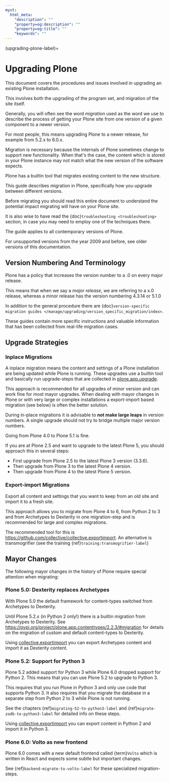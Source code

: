 ```yaml
---
myst:
  html_meta:
    "description": ""
    "property=og:description": ""
    "property=og:title": ""
    "keywords": ""
---
```


(upgrading-plone-label)=

# Upgrading Plone

This document covers the procedures and issues involved in upgrading an existing Plone installation.

This involves both the upgrading of the program set, and migration of the site itself.

Generally, you will often see the word *migration* used as the word we use to describe the process of getting your Plone site
from one version of a given component to a newer version.

For most people, this means upgrading Plone to a newer release, for example from 5.2.x to 6.0.x.

Migration is necessary because the internals of Plone sometimes change to support new functionality.
When that's the case, the content which is stored in your Plone instance may not match what the new version of the software expects.

Plone has a builtin tool that migrates existing content to the new structure.

This guide describes migration in Plone, specifically how you upgrade between different versions.

Before migrating you should read this entire document to understand the potential impact migrating will have on your Plone site.

It is also wise to have read the {doc}`troubleshooting <troubleshooting>` section, in case you may need to employ one of the techniques there.

The guide applies to all contemporary versions of Plone.

For unsupported versions from the year 2009 and before, see older versions of this documentation.

## Version Numbering And Terminology

Plone has a policy that increases the version number to a .0 on every major release.

This means that when we say a *major release*, we are referring to a x.0 release, whereas a minor release has the version numbering 4.3.14 or 5.1.0

In addition to the general procedure there are {doc}`version-specific migration guides </manage/upgrading/version_specific_migration/index>`.

These guides contain more specific instructions and valuable information that has been collected from real-life migration cases.

## Upgrade Strategies

### Inplace Migrations

A inplace migration means the content and settings of a Plone installation are being updated while Plone is running.
These upgrades use a builtin tool and basically run upgrade-steps that are collected in [plone.app.upgrade](https://github.com/plone/plone.app.upgrade/).

This approach is recommended for all upgrades of minor version and can work fine for most mayor upgrades.
When dealing with mayor changes in Plone or with very large or complex installations a export-import based migration (see below) is often the better solution.

During in-place migrations it is advisable to **not make large leaps** in version numbers.
A single upgrade should not try to bridge multiple major version numbers.

Going from Plone 4.0 to Plone 5.1 is fine.

If you are at Plone 2.5 and want to upgrade to the latest Plone 5, you should approach this in several steps:

- First upgrade from Plone 2.5 to the latest Plone 3 version (3.3.6).
- Then upgrade from Plone 3 to the latest Plone 4 version.
- Then upgrade from Plone 4 to the latest Plone 5 version.


### Export-import Migrations

Export all content and settings that you want to keep from an old site and import it to a fresh site.

This approach allows you to migrate from Plone 4 to 6, from Python 2 to 3 and from Archetypes to Dexterity in one migration-step and is recommended for large and complex migrations.

The recommended tool for this is https://github.com/collective/collective.exportimport. An alternative is transmogrifier (see the training {ref}`training:transmogrifier-label`)

## Mayor Changes

The following mayor changes in the history of Plone require special attention when migrating:

### Plone 5.0: Dexterity replaces Archetypes

With Plone 5.0 the default framework for content-types switched from Archetypes to Dexterity.

Until Plone 5.2.x (in Python 2 only!) there is a builtin migration from Archetypes to Dexterity.
See https://pypi.org/project/plone.app.contenttypes/2.2.3/#migration for details on the migration of custom and default content-types to Dexterity.

Using [collective.exportimport](https://pypi.org/project/collective.exportimport/) you can export Archetypes content and import it as Dexterity content.


### Plone 5.2: Support for Python 3

Plone 5.2 added support for Python 3 while Plone 6.0 dropped support for Python 2.
This means that you can use Plone 5.2 to upgrade to Python 3.

This requires that you run Plone in Python 3 and only use code that supports Python 3. It also requires that you migrate the database in a separate step from Python 2 to 3 while Plone is not running.

See the chapters {ref}`migrating-52-to-python3-label` and {ref}`migrate-zodb-to-python3-label` for detailed info on these steps.

Using [collective.exportimport](https://pypi.org/project/collective.exportimport/) you can export content in Python 2 and import it in Python 3.

### Plone 6.0: Volto as new frontend

Plone 6.0 comes with a new default frontend called {term}`Volto` which is written in React and expects some subtle but important changes.

See {ref}`backend-migrate-to-volto-label` for these specialized migration-steps.

